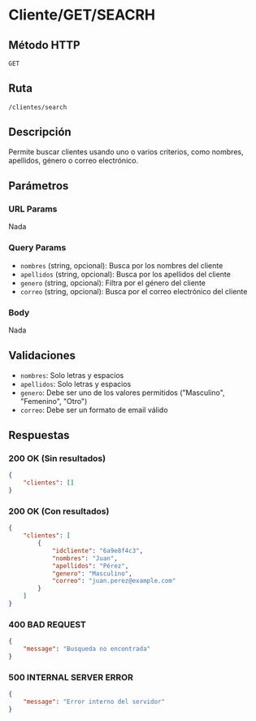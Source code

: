 # Cliente/GET/SEACRH

## Método HTTP
`GET`

## Ruta
`/clientes/search`

## Descripción

Permite buscar clientes usando uno o varios criterios, como nombres, apellidos, género o correo electrónico.

## Parámetros

### URL Params

Nada
### Query Params
- `nombres` (string, opcional): Busca por los nombres del cliente
- `apellidos` (string, opcional): Busca por los apellidos del cliente
- `genero` (string, opcional): Filtra por el género del cliente
- `correo` (string, opcional): Busca por el correo electrónico del cliente

### Body

Nada

## Validaciones
- `nombres`: Solo letras y espacios
- `apellidos`: Solo letras y espacios
- `genero`: Debe ser uno de los valores permitidos ("Masculino", "Femenino", "Otro")
- `correo`: Debe ser un formato de email válido

## Respuestas

### 200 OK (Sin resultados)
```json
{
    "clientes": []
}
```

### 200 OK (Con resultados)
```json
{
    "clientes": [
        {
            "idcliente": "6a9e8f4c3",
            "nombres": "Juan",
            "apellidos": "Pérez",
            "genero": "Masculino",
            "correo": "juan.perez@example.com"
        }
    ]
}
```

### 400 BAD REQUEST
```json
{
    "message": "Busqueda no encontrada"
}
```

### 500 INTERNAL SERVER ERROR
```json
{
    "message": "Error interno del servidor"
}
```